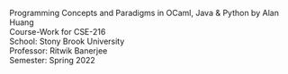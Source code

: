 Programming Concepts and Paradigms in OCaml, Java & Python by Alan Huang      
Course-Work for CSE-216  
School: Stony Brook University  
Professor: Ritwik Banerjee  
Semester: Spring 2022  
